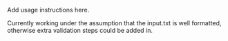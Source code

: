 Add usage instructions here.


Currently working under the assumption that the input.txt is well formatted, otherwise extra validation steps could
be added in.